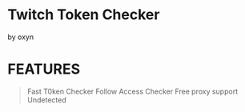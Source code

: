 # Twitch Token Checker
by oxyn


# FEATURES
> Fast
> T0ken Checker
> Follow Access Checker
> Free proxy support
> Undetected
